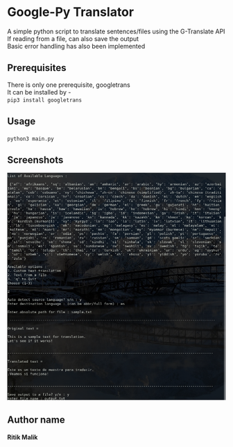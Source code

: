 # Google-Py Translator
A simple python script to translate sentences/files using the G-Translate API<br>
If reading from a file, can also save the output<br>
Basic error handling has also been implemented

## Prerequisites
There is only one prerequisite, googletrans<br>
It can be installed by -<br>
`pip3 install googletrans`

## Usage
`python3 main.py`

## Screenshots
![image not found](img.png)

## Author name
#### Ritik Malik
